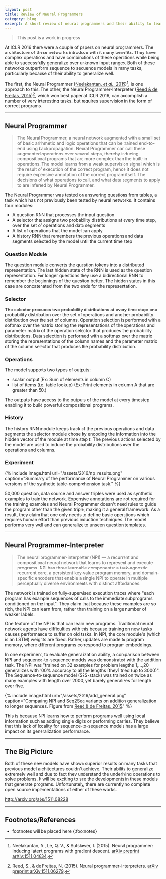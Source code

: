 ```yaml
---
layout: post
title: Review of Neural Programmers
category: blog
excerpt: A short review of neural programmers and their ability to learn programs
---
```




> This post is a work in progress

At ICLR 2016 there were a couple of papers on neural programmers. The architecture of these networks introduce with it many benefits. They have complex operations and have combinations of these operations while being able to successfully generalize over unknown input ranges. Both of these networks outperform sequence to sequence models in many tasks, particularly because of their ability to generalize well.

The first, the Neural Programmer ([Neelakantan, *et al.*, 2015])[^1], is one approach to this. The other, the Neural Programmer-Interpreter ([Reed & de Freitas, 2015])[^2], which won best paper at ICLR 2016, can accomplish a number of very interesting tasks, but requires supervision in the form of correct programs.

---

## Neural Programmer

> The Neural Programmer, a neural network augmented with a small set of basic
> arithmetic and logic operations that can be trained end-to-end using backpropagation.
> Neural Programmer can call these augmented operations over several steps,
> thereby inducing compositional programs that are more complex than the built-in
> operations. The model learns from a weak supervision signal which is the result of
> execution of the correct program, hence it does not require expensive annotation
> of the correct program itself. The decisions of what operations to call, and what
> data segments to apply to are inferred by Neural Programmer.

The Neural Programmer was tested on answering questions from tables, a task which has not previously been tested by neural networks. It contains four modules:

* A question RNN that processes the input question
* A selector that assigns two probability distributions at every time step, over the set of operations and data segments
* A list of operations that the model can apply
* A history RNN that remembers the previous operations and data segments selected by the model until the current time step

### Question Module

The question module converts the question tokens into a distributed representation. The last hidden state of the RNN is used as the question representation. For longer questions they use a bidirectional RNN to remember the beginnings of the question better. The hidden states in this case are concatenated from the two ends for the representation.

### Selector

The selector produces two probability distributions at every time step: one probability distribution over the set of operations and another probability distribution over the set of columns. Operation selection is performed with a softmax over the matrix storing the representations of the operations and parameter matrix of the operation selector that produces the probability distributions. Data selection is performed with a softmax over the matrix storing the representations of the column names and the parameter matrix of the column selector that produces the probability distribution.

### Operations

The model supports two types of outputs:

* scalar output (Ex: Sum of elements in column C)
* list of items (i.e. table lookup) (Ex: Print elements in column A that are greater than 50.)

The outputs have access to the outputs of the model at every timestep enabling it to build powerful compositional programs.

### History

The history RNN module keeps track of the previous operations and data segments the selector module chose by encoding the information into the hidden vector of the module at time step _t_. The previous actions selected by the model are used to induce the probability distributions over the operations and columns.

### Experiment

{% include image.html url="/assets/2016/np_results.png" caption="Summary of the performance of Neural Programmer on various versions of the synthetic table-comprehension task." %}

50,000 question, data source and answer triples were used as synthetic examples to train the network. Expensive annotations are not required for the training examples and Neural Programmer doesn't need rules to guide the program other than the given triple, making it a general framework. As a result, they claim that one only needs to define basic operations which requires human effort than previous induction techniques. The model performs very well and can generalize to unseen question templates.

---

## Neural Programmer-Interpreter

> The neural programmer-interpreter (NPI) &mdash; a recurrent and compositional
> neural network that learns to represent and execute programs. NPI has three
> learnable components: a task-agnostic recurrent core, a persistent key-value program
> memory, and domain-specific encoders that enable a single NPI to operate in
> multiple perceptually diverse environments with distinct affordances.

The network is trained on fully-supervised execution traces where "each program has example sequences of calls to the immediate subprograms conditioned on the input". They claim that because these examples are so rich, the NPI can learn from, rather than training on a large number of weaker labels.

One feature of the NPI is that can learn new programs. Traditional neural network agents have difficulties with this because training on new tasks causes performance to suffer on old tasks. In NPI, the core module's (which is an LSTM) weights are fixed. Rather, updates are made to program memory, where different programs correspond to program embeddings.

In one experiment, to evaluate generalization ability, a comparison between NPI and sequence-to-sequence models was demonstrated with the addition task. The NPI was "trained on 32 examples for problem lengths 1,...,20 generalizes with 100% accuracy to all the lengths [they] tried (up to 3000)". The Sequence-to-sequence model (S2S-stack) was trained on twice as many examples with length over 2000, yet barely generalizes for length over five.

{% include image.html url="/assets/2016/add_general.png" caption="Comparing NPI and Seq2Seq variants on addition generalization to longer sequences. Figure from [Reed & de Freitas, 2015]." %}

This is because NPI learns how to perform programs well using local information such as adding single digits or performing carries. They believe that this lack of locality for sequence-to-sequence models has a large impact on its generalization performance.

---

## The Big Picture

Both of these new models have shown superior results on many tasks that previous model architectures couldn't achieve. Their ability to generalize extremely well and due to fact they understand the underlying operations to solve problems. It will be exciting to see the developments in these models that generate programs. Unfortunately, there are currently no complete open source implementations of either of these works.

[Neelakantan, *et al.*, 2015]: http://arxiv.org/abs/1511.04834
[Reed & de Freitas, 2015]: https://arxiv.org/abs/1511.06279

http://arxiv.org/abs/1511.08228

<!-- Appendix -->
[^1]: Neelakantan, A., Le, Q. V., & Sutskever, I. (2015). Neural programmer: Inducing latent programs with gradient descent. [arXiv preprint arXiv:1511.04834][Neelakantan, *et al.*, 2015].
[^2]: Reed, S., & de Freitas, N. (2015). Neural programmer-interpreters. [arXiv preprint arXiv:1511.06279][Reed & de Freitas, 2015].

---
## Footnotes/References

* footnotes will be placed here
{:footnotes}
